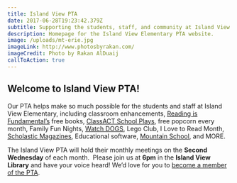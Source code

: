 ```yaml
---
title: Island View PTA
date: 2017-06-28T19:23:42.379Z
subtitle: Supporting the students, staff, and community at Island View Elementary.
description: Homepage for the Island View Elementary PTA website.
image: /uploads/mt-erie.jpg
imageLink: http://www.photosbyrakan.com/
imageCredit: Photo by Rakan AlDuaij
callToAction: true
---
```

## Welcome to Island View PTA!

Our PTA helps make so much possible for the students and staff at Island View Elementary, 
including classroom enhancements, 
[Reading is Fundamental’s](http://www.rif.org/) free books, 
[ClassACT School Plays](https://www.facebook.com/Class-ACT-Anacortes-Community-Theatres-School-of-Performing-Arts-105835664376/), 
free popcorn every month, Family Fun Nights, 
[Watch DOGS](http://www.fathers.com/watchdogs/), 
Lego Club, 
I Love to Read Month, 
[Scholastic Magazines](http://classroommagazines.scholastic.com/Landing-Pages/subscribers), 
Educational software, 
[Mountain School](https://ncascades.org/signup/youth/mountain-school), and MORE.

The Island View PTA will hold their monthly meetings on the **Second Wednesday** of each month.  Please join us at **6pm** in the **Island View Library** and have your voice heard! We’d love for you to [become a member of the PTA](/membership/). 